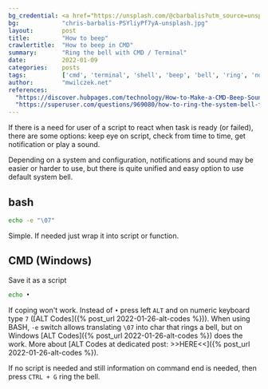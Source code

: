 ```yaml
---
bg_credential: <a href="https://unsplash.com/@cbarbalis?utm_source=unsplash&utm_medium=referral&utm_content=creditCopyText" target="_blank">Chris Barbalis</a> on <a href="https://unsplash.com/?utm_source=unsplash&utm_medium=referral&utm_content=creditCopyText" target="_blank">Unsplash</a>
bg:            "chris-barbalis-PSYliyPf7yA-unsplash.jpg"
layout:        post
title:         "How to beep"
crawlertitle:  "How to beep in CMD"
summary:       "Ring the bell with CMD / Terminal"
date:          2022-01-09
categories:    posts
tags:          ['cmd', 'terminal', 'shell', 'beep', 'bell', 'ring', 'notification']
author:        "mwilczek.net"
references:
  "https://discover.hubpages.com/technology/How-to-Make-a-CMD-Beep-Sound-With-Your-Computer":
  "https://superuser.com/questions/969080/how-to-ring-the-system-bell-from-command-line":
---
```


If there is a need for user of a script to react when task is ready (or failed), there are some options: keep eye on script, check from time to time, get notification or play a sound.

Depending on a system and configuration, notifications and sound may be easier or harder to use, but there is quite unified and easy option to use default system bell.

## bash

```bash
echo -e "\07"
```

Simple. If needed just wrap it into script or function.

## CMD (Windows)

Save it as a script

```cmd
echo •
```

If coping won't work. Instead of `•` press left `ALT` and on numeric keyboard type `7`
([ALT Codes]({% post_url 2022-01-26-alt-codes %})).
When using BASH, `-e` switch allows translating `\07` into char that rings a bell, but on Windows [ALT Codes]({% post_url 2022-01-26-alt-codes %}) does the work.
More about [ALT Codes at dedicated post: >>HERE<<]({% post_url 2022-01-26-alt-codes %}).

If no script is needed and still information on command end is needed, then press `CTRL + G` ring the bell.
